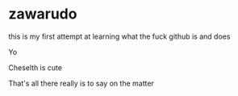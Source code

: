 # zawarudo
this is my first attempt at learning what the fuck github is and does

Yo

Cheselth is cute

That's all there really is to say on the matter
